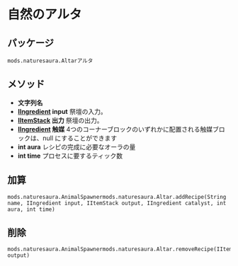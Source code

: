 # 自然のアルタ

## パッケージ
```zenscript
mods.naturesaura.Altarアルタ
```

## メソッド
- **文字列名**
- **[IIngredient](/Vanilla/Variable_Types/IIngredient) input** 祭壇の入力。
- **[IItemStack](/Vanilla/Items/IItemStack) 出力** 祭壇の出力。
- **[IIngredient](/Vanilla/Variable_Types/IIngredient) 触媒** 4つのコーナーブロックのいずれかに配置される触媒ブロックは、null にすることができます
- **int aura** レシピの完成に必要なオーラの量
- **int time** プロセスに要するティック数

## 加算

```zenscript
mods.naturesaura.AnimalSpawnermods.naturesaura.Altar.addRecipe(String name, IIngredient input, IItemStack output, IIngredient catalyst, int aura, int time)
```

## 削除

```zenscript
mods.naturesaura.AnimalSpawnermods.naturesaura.Altar.removeRecipe(IItemStack output)
```